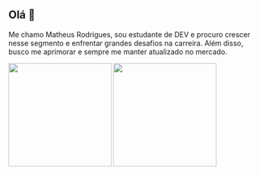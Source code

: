 ## Olá 👋

Me chamo Matheus Rodrigues, sou estudante de DEV e procuro crescer nesse segmento e enfrentar grandes desafios na carreira. Além disso, busco me aprimorar e sempre me manter atualizado no mercado.

<img align="center" height="204em" widht="108em" margin-left="350px" src="https://i.pinimg.com/originals/c1/ca/b3/c1cab3f5e68f76f90f6b5d1f48254234.gif">

<img align="left" height="204em" width="auto" src="https://i.pinimg.com/originals/4d/64/08/4d6408285378256a5080815dad34d608.gif">
<!--
**Matheus-Rodd/Matheus-Rodd** is a ✨ _special_ ✨ repository because its `README.md` (this file) appears on your GitHub profile.

Here are some ideas to get you started:

- 🔭 I’m currently working on ...
- 🌱 I’m currently learning ...
- 👯 I’m looking to collaborate on ...
- 🤔 I’m looking for help with ...
- 💬 Ask me about ...
- 📫 How to reach me: ...
- 😄 Pronouns: ...
- ⚡ Fun fact: ...
-->
